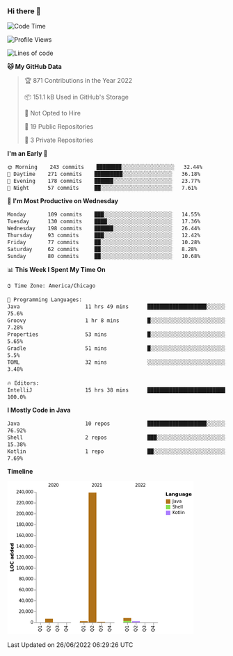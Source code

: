 ### Hi there 👋


<!--START_SECTION:waka-->
![Code Time](http://img.shields.io/badge/Code%20Time-0%20secs-blue)

![Profile Views](http://img.shields.io/badge/Profile%20Views-4-blue)

![Lines of code](https://img.shields.io/badge/From%20Hello%20World%20I%27ve%20Written-259%20Thousand%20lines%20of%20code-blue)

**🐱 My GitHub Data** 

> 🏆 871 Contributions in the Year 2022
 > 
> 📦 151.1 kB Used in GitHub's Storage 
 > 
> 🚫 Not Opted to Hire
 > 
> 📜 19 Public Repositories 
 > 
> 🔑 3 Private Repositories  
 > 
**I'm an Early 🐤** 

```text
🌞 Morning    243 commits    ████████░░░░░░░░░░░░░░░░░   32.44% 
🌆 Daytime    271 commits    █████████░░░░░░░░░░░░░░░░   36.18% 
🌃 Evening    178 commits    ██████░░░░░░░░░░░░░░░░░░░   23.77% 
🌙 Night      57 commits     ██░░░░░░░░░░░░░░░░░░░░░░░   7.61%

```
📅 **I'm Most Productive on Wednesday** 

```text
Monday       109 commits    ███░░░░░░░░░░░░░░░░░░░░░░   14.55% 
Tuesday      130 commits    ████░░░░░░░░░░░░░░░░░░░░░   17.36% 
Wednesday    198 commits    ██████░░░░░░░░░░░░░░░░░░░   26.44% 
Thursday     93 commits     ███░░░░░░░░░░░░░░░░░░░░░░   12.42% 
Friday       77 commits     ██░░░░░░░░░░░░░░░░░░░░░░░   10.28% 
Saturday     62 commits     ██░░░░░░░░░░░░░░░░░░░░░░░   8.28% 
Sunday       80 commits     ██░░░░░░░░░░░░░░░░░░░░░░░   10.68%

```


📊 **This Week I Spent My Time On** 

```text
⌚︎ Time Zone: America/Chicago

💬 Programming Languages: 
Java                     11 hrs 49 mins      ███████████████████░░░░░░   75.6% 
Groovy                   1 hr 8 mins         █░░░░░░░░░░░░░░░░░░░░░░░░   7.28% 
Properties               53 mins             █░░░░░░░░░░░░░░░░░░░░░░░░   5.65% 
Gradle                   51 mins             █░░░░░░░░░░░░░░░░░░░░░░░░   5.5% 
TOML                     32 mins             ░░░░░░░░░░░░░░░░░░░░░░░░░   3.48%

🔥 Editors: 
IntelliJ                 15 hrs 38 mins      █████████████████████████   100.0%

```

**I Mostly Code in Java** 

```text
Java                     10 repos            ███████████████████░░░░░░   76.92% 
Shell                    2 repos             ███░░░░░░░░░░░░░░░░░░░░░░   15.38% 
Kotlin                   1 repo              ██░░░░░░░░░░░░░░░░░░░░░░░   7.69%

```


**Timeline**

![Chart not found](https://raw.githubusercontent.com/powercasgamer/powercasgamer/master/charts/bar_graph.png) 


 Last Updated on 26/06/2022 06:29:26 UTC
<!--END_SECTION:waka-->

